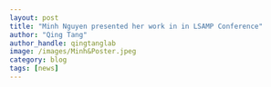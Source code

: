 ```yaml
---
layout: post
title: "Minh Nguyen presented her work in in LSAMP Conference"
author: "Qing Tang"
author_handle: qingtanglab
image: /images/Minh&Poster.jpeg
category: blog
tags: [news]
---
```



